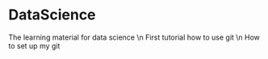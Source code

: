 # DataScience
The learning material for data science
\n First tutorial how to use git
\n How to set up my git
